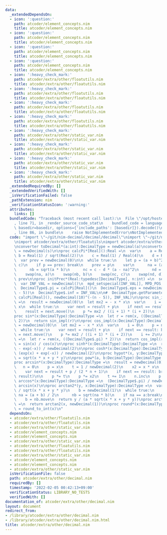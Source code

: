 ```yaml
---
data:
  _extendedDependsOn:
  - icon: ':question:'
    path: atcoder/element_concepts.nim
    title: atcoder/element_concepts.nim
  - icon: ':question:'
    path: atcoder/element_concepts.nim
    title: atcoder/element_concepts.nim
  - icon: ':question:'
    path: atcoder/element_concepts.nim
    title: atcoder/element_concepts.nim
  - icon: ':question:'
    path: atcoder/element_concepts.nim
    title: atcoder/element_concepts.nim
  - icon: ':heavy_check_mark:'
    path: atcoder/extra/other/floatutils.nim
    title: atcoder/extra/other/floatutils.nim
  - icon: ':heavy_check_mark:'
    path: atcoder/extra/other/floatutils.nim
    title: atcoder/extra/other/floatutils.nim
  - icon: ':heavy_check_mark:'
    path: atcoder/extra/other/floatutils.nim
    title: atcoder/extra/other/floatutils.nim
  - icon: ':heavy_check_mark:'
    path: atcoder/extra/other/floatutils.nim
    title: atcoder/extra/other/floatutils.nim
  - icon: ':heavy_check_mark:'
    path: atcoder/extra/other/static_var.nim
    title: atcoder/extra/other/static_var.nim
  - icon: ':heavy_check_mark:'
    path: atcoder/extra/other/static_var.nim
    title: atcoder/extra/other/static_var.nim
  - icon: ':heavy_check_mark:'
    path: atcoder/extra/other/static_var.nim
    title: atcoder/extra/other/static_var.nim
  - icon: ':heavy_check_mark:'
    path: atcoder/extra/other/static_var.nim
    title: atcoder/extra/other/static_var.nim
  _extendedRequiredBy: []
  _extendedVerifiedWith: []
  _isVerificationFailed: false
  _pathExtension: nim
  _verificationStatusIcon: ':warning:'
  attributes:
    links: []
  bundledCode: "Traceback (most recent call last):\n  File \"/opt/hostedtoolcache/Python/3.10.6/x64/lib/python3.10/site-packages/onlinejudge_verify/documentation/build.py\"\
    , line 71, in _render_source_code_stat\n    bundled_code = language.bundle(stat.path,\
    \ basedir=basedir, options={'include_paths': [basedir]}).decode()\n  File \"/opt/hostedtoolcache/Python/3.10.6/x64/lib/python3.10/site-packages/onlinejudge_verify/languages/nim.py\"\
    , line 86, in bundle\n    raise NotImplementedError\nNotImplementedError\n"
  code: "import \"~/git/nim-decimal/decimal/decimal\"\nimport \"~/git/nim-decimal/decimal/decimal_lowlevel\"\
    \nimport atcoder/extra/other/floatutils\nimport atcoder/extra/other/static_var\n\
    \nconverter toDecimal*(a:int):DecimalType = newDecimal(a)\nconverter toDecimal*(s:string):DecimalType\
    \ = newDecimal(s)\n\nproc calcPi*[Real]():Real =\n  var\n    a = Real(1)\n   \
    \ b = Real(1) / sqrt(Real(2))\n    c = Real(1) / Real(4)\n    d = Real(1)\n\n\
    \  var prev = newDecimal(0)\n\n  while true:\n    let p = (a + b)^2/(Real(4) *\
    \ c)\n    if p == prev: break\n    prev = p\n    var\n      na = (a + b) / Real(2)\n\
    \      nb = sqrt(a * b)\n      nc = c - d * (a - na)^2\n      nd = Real(2) * d\n\
    \    swap(na, a)\n    swap(nb, b)\n    swap(nc, c)\n    swap(nd, d)\n  return\
    \ prev\n\nproc initPrec*(Real:typedesc[DecimalType], n:int) =\n  setPrec(n)\n\
    \  var INF_VAL = newDecimal()\n  mpd_setspecial(INF_VAL[], MPD_POS, MPD_INF)\n\
    \  DecimalType$.pi = calcPi[Real]()\n  DecimalType$.eps = newDecimal(10)^(-(n\
    \ - 5))\n  DecimalType$.inf = INF_VAL\n\n#  DecimalType.getParameters()[] = (n,\
    \ calcPi[Real](), newDecimal(10)^(-(n - 5)), INF_VAL)\n\nproc sin_impl*(x:DecimalType):DecimalType\
    \ =\n  result = newDecimal(0)\n  let mx2 = - x * x\n  var\n    i = 1\n    p =\
    \ x\n  while true:\n    var next = result + p\n    if next == result: break\n\
    \    result = next.move()\n    p *= mx2 / ((i + 1) * (i + 2))\n    i += 2\n\n\
    proc sin*(x:DecimalType):DecimalType =\n  let r = rem(x, ((DecimalType$.pi) *\
    \ 2))\n  return sin_impl(r)\n\nproc cos_impl(x:DecimalType):DecimalType =\n  result\
    \ = newDecimal(0)\n  let mx2 = - x * x\n  var\n    i = 0\n    p = newDecimal(1)\n\
    \  while true:\n    var next = result + p\n    if next == result: break\n    result\
    \ = next.move()\n    p *= mx2 / ((i + 1) * (i + 2))\n    i += 2\n\nproc cos*(x:DecimalType):DecimalType\
    \ =\n  let r = rem(x, ((DecimalType$.pi) * 2))\n  return cos_impl(r)\n\nproc tan*(x:DecimalType):DecimalTYpe\
    \ = sin(x) / cos(x)\n\nproc sinh*(x:DecimalType):DecimalType =\n  return (exp(x)\
    \ - exp(-x)) / newDecimal(2)\n\nproc cosh*(x:DecimalType):DecimalType =\n  return\
    \ (exp(x) + exp(-x)) / newDecimal(2)\n\nproc hypot*(x, y:DecimalType):DecimalType\
    \ = sqrt(x * x + y * y)\n\nproc pow*(a, b:DecimalType):DecimalType = a ^ b\n\n\
    proc arcsin*(x:DecimalType):DecimalType =\n  result = newDecimal(0)\n  var\n \
    \   n = 0\n    p = x\n    t = 1 / newDecimal(2)\n    x2 = x * x\n  while true:\n\
    \    var next = result + p / (2 * n + 1)\n    if next == result: break\n    swap(next,\
    \ result)\n\n    p *= t\n    p *= x2\n    t += 1\n    n.inc\n    p /= n\n\nproc\
    \ arccos*(x:DecimalType):DecimalType =\n  (DecimalType$.pi) / newDecimal(2) -\
    \ arcsin(x)\n\nproc arctan2*(y, x:DecimalType):DecimalType =\n  var\n    a = x\
    \ / sqrt(x * x + y * y)\n    b = newDecimal(1)\n  while true:\n    var\n     \
    \ na = (a + b) / 2\n      nb = sqrt(na * b)\n    if na == a:break\n    a = na.move\n\
    \    b = nb.move\n  return y / (a * sqrt(x * x + y * y))\nproc arctan*(x:DecimalType):DecimalType\
    \ =\n  return arctan2(x, newDecimal(1))\n\nproc round*(x:DecimalType):DecimalType\
    \ = round_to_int(x)\n"
  dependsOn:
  - atcoder/extra/other/floatutils.nim
  - atcoder/extra/other/floatutils.nim
  - atcoder/extra/other/static_var.nim
  - atcoder/element_concepts.nim
  - atcoder/element_concepts.nim
  - atcoder/extra/other/static_var.nim
  - atcoder/extra/other/floatutils.nim
  - atcoder/extra/other/floatutils.nim
  - atcoder/extra/other/static_var.nim
  - atcoder/element_concepts.nim
  - atcoder/element_concepts.nim
  - atcoder/extra/other/static_var.nim
  isVerificationFile: false
  path: atcoder/extra/other/decimal.nim
  requiredBy: []
  timestamp: '2022-02-05 00:42:13+09:00'
  verificationStatus: LIBRARY_NO_TESTS
  verifiedWith: []
documentation_of: atcoder/extra/other/decimal.nim
layout: document
redirect_from:
- /library/atcoder/extra/other/decimal.nim
- /library/atcoder/extra/other/decimal.nim.html
title: atcoder/extra/other/decimal.nim
---
```

